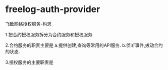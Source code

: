 # freelog-auth-provider

飞致网络授权服务-构思

1.把合约授权服务拆分为合约服务和授权服务.

2.合约服务的职责主要是
  a.提供创建,查询等常用的API服务.
  b.侦听事件,拨动合约的状态.

3.授权服务的主要职责是


